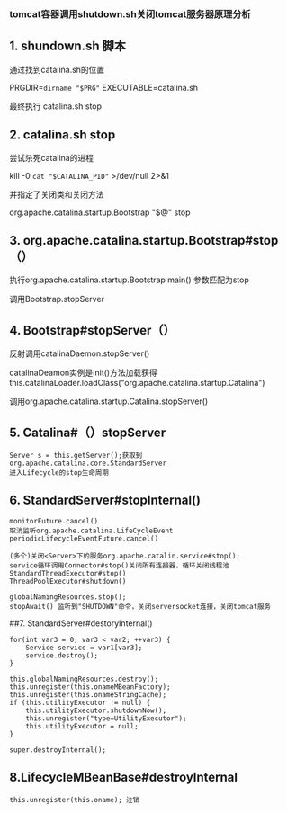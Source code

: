 ### tomcat容器调用shutdown.sh关闭tomcat服务器原理分析



## 1. shundown.sh 脚本

通过找到catalina.sh的位置

PRGDIR=`dirname "$PRG"`
EXECUTABLE=catalina.sh

最终执行 catalina.sh stop

## 2. catalina.sh stop

尝试杀死catalina的进程 

kill -0 `cat "$CATALINA_PID"` >/dev/null 2>&1

并指定了关闭类和关闭方法 

org.apache.catalina.startup.Bootstrap "$@" stop

## 3. org.apache.catalina.startup.Bootstrap#stop（）

执行org.apache.catalina.startup.Bootstrap main()  参数匹配为stop

调用Bootstrap.stopServer

## 4. Bootstrap#stopServer（）

反射调用catalinaDaemon.stopServer()

catalinaDeamon实例是init()方法加载获得this.catalinaLoader.loadClass("org.apache.catalina.startup.Catalina")

调用org.apache.catalina.startup.Catalina.stopServer()

## 5. Catalina#（）stopServer

```
Server s = this.getServer();获取到org.apache.catalina.core.StandardServer
进入Lifecycle的stop生命周期
```

## 6. StandardServer#stopInternal()

```
monitorFuture.cancel()
取消监听org.apache.catalina.LifeCycleEvent
periodicLifecycleEventFuture.cancel()

(多个)关闭<Server>下的服务org.apache.catalin.service#stop();
service循环调用Connector#stop()关闭所有连接器，循环关闭线程池
StandardThreadExecutor#stop()
ThreadPoolExecutor#shutdown()

globalNamingResources.stop();
stopAwait() 监听到"SHUTDOWN"命令，关闭serversocket连接，关闭tomcat服务
```

##7. StandardServer#destoryInternal()

```
for(int var3 = 0; var3 < var2; ++var3) {
    Service service = var1[var3];
    service.destroy();
}

this.globalNamingResources.destroy();
this.unregister(this.onameMBeanFactory);
this.unregister(this.onameStringCache);
if (this.utilityExecutor != null) {
    this.utilityExecutor.shutdownNow();
    this.unregister("type=UtilityExecutor");
    this.utilityExecutor = null;
}

super.destroyInternal();
```

## 8.LifecycleMBeanBase#destroyInternal

```
this.unregister(this.oname); 注销
```